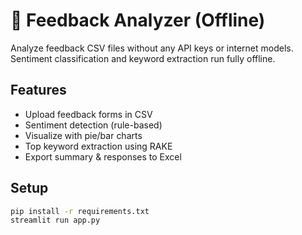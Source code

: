 # 🧠 Feedback Analyzer (Offline)

Analyze feedback CSV files without any API keys or internet models. Sentiment classification and keyword extraction run fully offline.

## Features
- Upload feedback forms in CSV
- Sentiment detection (rule-based)
- Visualize with pie/bar charts
- Top keyword extraction using RAKE
- Export summary & responses to Excel

## Setup

```bash
pip install -r requirements.txt
streamlit run app.py
